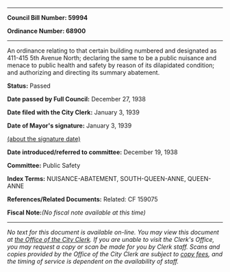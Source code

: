 

********

**Council Bill Number: 59994**
   
**Ordinance Number: 68900**
********

 An ordinance relating to that certain building numbered and designated as 411-415 5th Avenue North; declaring the same to be a public nuisance and menace to public health and safety by reason of its dilapidated condition; and authorizing and directing its summary abatement.

**Status:** Passed
   
**Date passed by Full Council:** December 27, 1938
   
**Date filed with the City Clerk:** January 3, 1939
   
**Date of Mayor's signature:** January 3, 1939
   
[(about the signature date)](/~public/approvaldate.htm)
   
   
   
**Date introduced/referred to committee:** December 19, 1938
   
**Committee:** Public Safety
   
   
**Index Terms:** NUISANCE-ABATEMENT, SOUTH-QUEEN-ANNE, QUEEN-ANNE

**References/Related Documents:** Related: CF 159075

**Fiscal Note:**_(No fiscal note available at this time)_
********

_No text for this document is available on-line. You may view this document at [the Office of the City Clerk](http://www.seattle.gov/leg/clerk/contactUs.htm). If you are unable to visit the Clerk's Office, you may request a copy or scan be made for you by Clerk staff. Scans and copies provided by the Office of the City Clerk are subject to [copy fees](http://clerk.seattle.gov/~public/clerkfees.htm), and the timing of service is dependent on the availability of staff._

